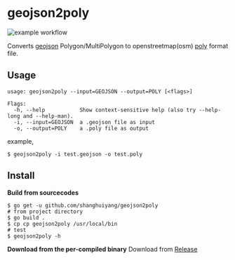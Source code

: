 # geojson2poly

![example workflow](https://github.com/shanghuiyang/geojson2poly/actions/workflows/ci.yml/badge.svg)

Converts [geojson](http://geojson.org/) Polygon/MultiPolygon to openstreetmap(osm) [poly](https://wiki.openstreetmap.org/wiki/Osmosis/Polygon_Filter_File_Format) format file.

## Usage
```
usage: geojson2poly --input=GEOJSON --output=POLY [<flags>]

Flags:
  -h, --help           Show context-sensitive help (also try --help-long and --help-man).
  -i, --input=GEOJSON  a .geojson file as input
  -o, --output=POLY    a .poly file as output
```

example,
```shell
$ geojson2poly -i test.geojson -o test.poly
```

## Install
**Build from sourcecodes**
```shell
$ go get -u github.com/shanghuiyang/geojson2poly
# from project directory
$ go build .
$ cp cp geojson2poly /usr/local/bin
# test
$ geojson2poly -h
```
**Download from the per-compiled binary**
Download from [Release](https://github.com/shanghuiyang/geojson2poly/releases)
